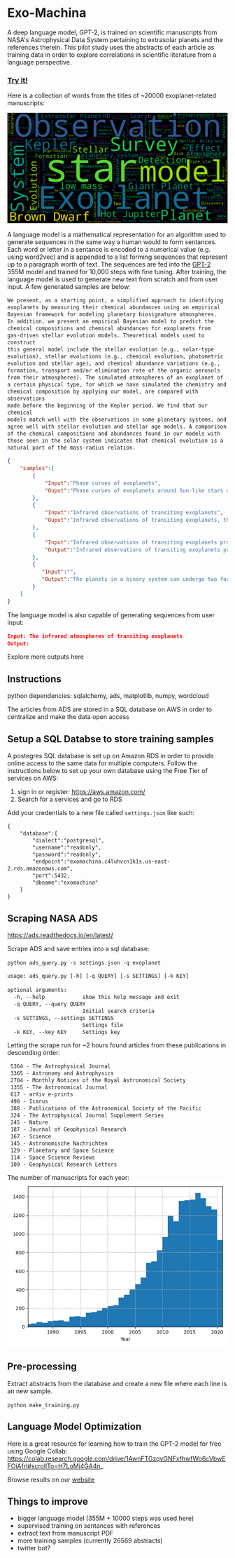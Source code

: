 # Exo-Machina
A deep language model, GPT-2, is trained on scientific manuscripts from NASA's Astrophysical Data System pertaining to extrasolar planets and the references therein. This pilot study uses the abstracts of each article as training data in order to explore correlations in scientific literature from a language perspective. 

### [Try it!](https://pearsonkyle.github.io/Exo-Machina/)

Here is a collection of words from the titles of ~20000 exoplanet-related manuscripts:

![](Figures/exoplanet_wordcloud.png)


A language model is a mathematical representation for an algorithm used to generate sequences in the same way a human would to form sentances. Each word or letter in a sentance is encoded to a numerical value (e.g. using word2vec) and is appended to a list forming sequences that represent up to a paragraph worth of text. The sequences are fed into the [GPT-2](https://openai.com/blog/better-language-models/) 355M model and trained for 10,000 steps with fine tuning. After training, the language model is used to generate new text from scratch and from user input. A few generated samples are below: 

```
We present, as a starting point, a simplified approach to identifying 
exoplanets by measuring their chemical abundances using an empirical 
Bayesian framework for modeling planetary biosignature atmospheres. 
In addition, we present an empirical Bayesian model to predict the 
chemical compositions and chemical abundances for exoplanets from 
gas-driven stellar evolution models. Theoretical models used to construct 
this general model include the stellar evolution (e.g., solar-type 
evolution), stellar evolutions (e.g., chemical evolution, photometric
evolution and stellar age), and chemical abundance variations (e.g.,
formation, transport and/or elimination rate of the organic aerosols
from their atmospheres). The simulated atmospheres of an exoplanet of
a certain physical type, for which we have simulated the chemistry and 
chemical composition by applying our model, are compared with observations 
made before the beginning of the Kepler period. We find that our chemical 
models match well with the observations in some planetary systems, and 
agree well with stellar evolution and stellar age models. A comparison 
of the chemical compositions and abundances found in our models with 
those seen in the solar system indicates that chemical evolution is a 
natural part of the mass-radius relation.
```

```json
{
    "samples":[
        {
            "Input":"Phase curves of exoplanets",
            "Ouput":"Phase curves of exoplanets around Sun-like stars using AO-reconstruction techniques. The spectral range is analogous to the AO performance of large-aperture telescopes. AO-reconstruction techniques yield much better spectral capabilities than the existing ground-based AO instruments combined. This paper presents the main results of the study and presents a catalog of the 16 known systems with transit light curves. This catalog is based on eight years of AO-reconstruction follow-up observations, and we model the light curves with a Light-Time Replicator (LTR) algorithm, which is applicable to the whole wavelength range of the transit light curves. We obtained a total of 23 observational light curves for the 16 systems, and we generate synthetic light curves to fit the light curves. For six of the 16 systems, we derive a linear ephemeris for the stellar rotation. We find that the system parameters are generally consistent with the experimental values, both with an accuracy better than ±0.5 per cent. The mean transit depth is 6.2 ± 1.2 ppm, and the orbital period is 3.0452 ± 0.00001 days. The corrected systems are given in Table A.1."
        },
        {
            "Input":"Infrared observations of transiting exoplanets",
            "Ouput":"Infrared observations of transiting exoplanets, the degree of chromospheric emission from the host star is sensitive to the stellar parameters, and for a given planet, the effects of rotation affect the planet-star flux ratio. We have investigated the means by which stellar winds affect the planetary luminosity, and have found that for a given luminosity, the planet's atmospheric mass loss rate depends not only on the stellar wind, but also on the stellar wind mass-loss rate. This implies that if the stellar wind mass-loss rate is not sufficiently high, then the planetary orbit does not transit the stellar disc."
        },
        {
            "Input":"Infrared observations of transiting exoplanets probe the temperature structure",
            "Output":"Infrared observations of transiting exoplanets probe the temperature structure under the influence of stellar irradiation. However, the observational parameters are not well constrained due to the limited time-sampling and sensitivity of the observations. The transmission spectra of hot Jupiter exoplanets revealed a strong thermal inversion layer above the planetary atmosphere. The inversion layer is likely to be dominated by planet-to-star-integrated heat, which is dominant over planetary gravity and thermal energy, and may be observable by ground-based telescopes. Here, we use an inversion model to show how a thermal inversion layer in the planet atmosphere can be inferred from light curves of hot Jupiter exoplanets. The planets in the Kepler-186 system are among the most eccentric (e > 0.3) exoplanets discovered to date, and are the only known cases of high eccentricity planets that orbit a star with a stellar mass comparable to that of the Sun. These planets orbit the star at a separation of 8.0 AU, and are poised to receive large amounts of irradiation for which they are unlikely to be in a gas-giant proto-planetary disk. This means that the planet's orbit and the star's orbit will be moving during transit, and the planet's orbital eccentricity"
        },
        {
           "Input":"",
           "Output":"The planets in a binary system can undergo two formation pathways. In the most common case, the planet leaves the binary system in a close-in orbit and migrates inward through the disk. The evolution is different for different types of binary systems. For an open binary system, the planet can become trapped in a mean motion resonance with the binary orbit. For an enclosed binary system, the planet can enter the inner disk and migrate outward. By studying the evolution of the planets in a closed binary system, we find that the migration is determined by the eccentricity of the binary orbit. When the planet is not in the disk, it does not enter an intermediate disk from which it can migrate inward. It can also enter a second intermediate disk. A detailed study of the evolution of the mass-ratio distribution of the migration is possible."
        }
    ]
}
```

The language model is also capable of generating sequences from user input: 
```json
Input: The infrared atmospheres of transiting exoplanets
Output:
```

Explore more outputs here

## Instructions

python dependencies: sqlalchemy, ads, matplotlib, numpy, wordcloud

The articles from ADS are stored in a SQL database on AWS in order to centralize and make the data open access

## Setup a SQL Databse to store training samples
A postegres SQL database is set up on Amazon RDS in order to provide online access to the same data for multiple computers. Follow the instructions below to set up your own database using the Free Tier of services on AWS: 

1. sign in or register: https://aws.amazon.com/
2. Search for a services and go to RDS 

Add your credentials to a new file called `settings.json` like such:
```
{
    "database":{
        "dialect":"postgresql",
        "username":"readonly",
        "password":"readonly",
        "endpoint":"exomachina.c4luhvcn1k1s.us-east-2.rds.amazonaws.com",
        "port":5432,
        "dbname":"exomachina"
    }
}
```

## Scraping NASA ADS

https://ads.readthedocs.io/en/latest/

Scrape ADS and save entries into a sql database: 

`python ads_query.py -s settings.json -q exoplanet`

```
usage: ads_query.py [-h] [-q QUERY] [-s SETTINGS] [-k KEY]

optional arguments:
  -h, --help            show this help message and exit
  -q QUERY, --query QUERY
                        Initial search criteria
  -s SETTINGS, --settings SETTINGS
                        Settings file
  -k KEY, --key KEY     Settings key
```

Letting the scrape run for ~2 hours found articles from these publications in descending order:
```
 5364 - The Astrophysical Journal
 3365 - Astronomy and Astrophysics
 2704 - Monthly Notices of the Royal Astronomical Society
 1355 - The Astronomical Journal
 617 - arXiv e-prints
 498 - Icarus
 388 - Publications of the Astronomical Society of the Pacific
 324 - The Astrophysical Journal Supplement Series
 245 - Nature
 187 - Journal of Geophysical Research
 167 - Science
 145 - Astronomische Nachrichten
 129 - Planetary and Space Science
 114 - Space Science Reviews
 109 - Geophysical Research Letters
```

The number of manuscripts for each year: 
![](Figures/exoplanet_histogram.png)

## Pre-processing
Extract abstracts from the database and create a new file where each line is an new sample. 

`python make_training.py`

## Language Model Optimization

Here is a great resource for learning how to train the GPT-2 model for free using Google Collab: 
https://colab.research.google.com/drive/1AwnFTGzqvGNFxfhwfWo6cVbwEFOiAfrl#scrollTo=H7LoMj4GA4n_

Browse results on our [website]()


## Things to improve
- bigger language model (355M + 10000 steps was used here)
- supervised training on sentances with references
- extract text from manuscript PDF
- more training samples (currently 26569 abstracts)
- twitter bot?